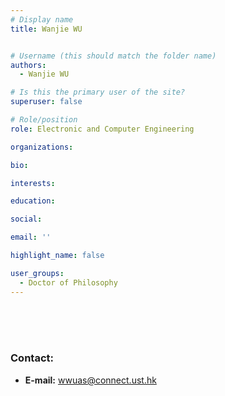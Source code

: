 ```yaml
---
# Display name
title: Wanjie WU 


# Username (this should match the folder name)
authors:
  - Wanjie WU

# Is this the primary user of the site?
superuser: false

# Role/position
role: Electronic and Computer Engineering

organizations:

bio:

interests:

education:

social:

email: ''

highlight_name: false

user_groups:
  - Doctor of Philosophy
---
```

<br/>
<br/>
<br/>

###     Contact:
- **E-mail:** wwuas@connect.ust.hk
